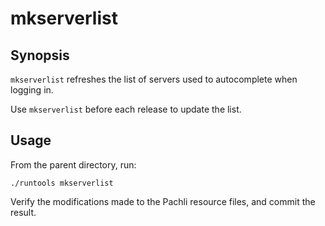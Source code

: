 # mkserverlist

## Synopsis

`mkserverlist` refreshes the list of servers used to autocomplete when
logging in.

Use `mkserverlist` before each release to update the list.

## Usage

From the parent directory, run:

```shell
./runtools mkserverlist
```

Verify the modifications made to the Pachli resource files, and commit the result.

